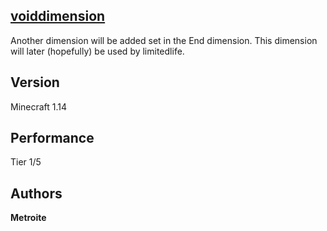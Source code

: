 ## [voiddimension](https://minhaskamal.github.io/DownGit/#/home?url=https://github.com/Metroite/datapacks/tree/master/voiddimension&rootDirectory=false)

Another dimension will be added set in the End dimension. This dimension will later (hopefully) be used by limitedlife.

## Version

Minecraft 1.14

## Performance

Tier 1/5

## Authors

**Metroite**
